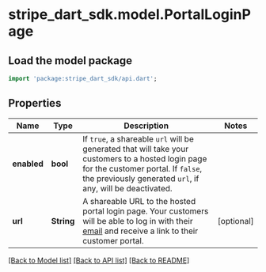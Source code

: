 # stripe_dart_sdk.model.PortalLoginPage

## Load the model package
```dart
import 'package:stripe_dart_sdk/api.dart';
```

## Properties
Name | Type | Description | Notes
------------ | ------------- | ------------- | -------------
**enabled** | **bool** | If `true`, a shareable `url` will be generated that will take your customers to a hosted login page for the customer portal.  If `false`, the previously generated `url`, if any, will be deactivated. | 
**url** | **String** | A shareable URL to the hosted portal login page. Your customers will be able to log in with their [email](https://stripe.com/docs/api/customers/object#customer_object-email) and receive a link to their customer portal. | [optional] 

[[Back to Model list]](../README.md#documentation-for-models) [[Back to API list]](../README.md#documentation-for-api-endpoints) [[Back to README]](../README.md)


